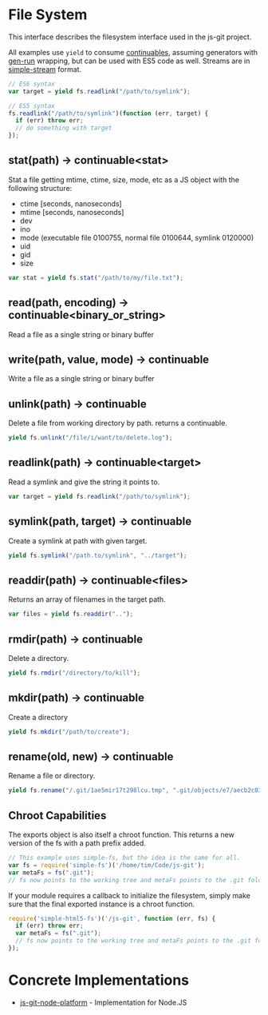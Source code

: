 # File System

This interface describes the filesystem interface used in the js-git project.

All examples use `yield` to consume [continuables][], assuming generators with [gen-run][] wrapping, but can be used with ES5 code as well.  Streams are in [simple-stream][] format.

```js
// ES6 syntax
var target = yield fs.readlink("/path/to/symlink");

// ES5 syntax
fs.readlink("/path/to/symlink")(function (err, target) {
  if (err) throw err;
  // do something with target
});
```

## stat(path) -> continuable&lt;stat>

Stat a file getting mtime, ctime, size, mode, etc as a JS object with the following structure:

  - ctime [seconds, nanoseconds]
  - mtime [seconds, nanoseconds]
  - dev
  - ino
  - mode (executable file 0100755, normal file 0100644, symlink 0120000)
  - uid
  - gid
  - size

```js
var stat = yield fs.stat("/path/to/my/file.txt");
```

## read(path, encoding) -> continuable<binary_or_string>

Read a file as a single string or binary buffer

## write(path, value, mode) -> continuable

Write a file as a single string or binary buffer

## unlink(path) -> continuable

Delete a file from working directory by path.  returns a continuable.

```js
yield fs.unlink("/file/i/want/to/delete.log");
```

## readlink(path) -> continuable&lt;target>

Read a symlink and give the string it points to.

```js
var target = yield fs.readlink("/path/to/symlink");
```

## symlink(path, target) -> continuable

Create a symlink at path with given target.

```js
yield fs.symlink("/path.to/symlink", "../target");
```

## readdir(path) -> continuable&lt;files>

Returns an array of filenames in the target path.

```js
var files = yield fs.readdir("..");
```

## rmdir(path) -> continuable

Delete a directory.

```js
yield fs.rmdir("/directory/to/kill");
```

## mkdir(path) -> continuable

Create a directory

```js
yield fs.mkdir("/path/to/create");
```

## rename(old, new) -> continuable

Rename a file or directory.

```js
yield fs.rename("/.git/1ae5mir17t298lcu.tmp", ".git/objects/e7/aecb2c038b16c2ef544b1413d41cbe40aa514d");
```

## Chroot Capabilities

The exports object is also itself a chroot function.  This returns a new version of the fs with a path prefix added.

```js
// This example uses simple-fs, but the idea is the same for all.
var fs = require('simple-fs')('/home/tim/Code/js-git');
var metaFs = fs(".git");
// fs now points to the working tree and metaFs points to the .git folder inside it.
```

If your module requires a callback to initialize the filesystem, simply make sure that the final exported instance is a chroot function.

```js
require('simple-html5-fs')('/js-git', function (err, fs) {
  if (err) throw err;
  var metaFs = fs(".git");
  // fs now points to the working tree and metaFs points to the .git folder inside it.
});
```

# Concrete Implementations

 - [js-git-node-platform](https://github.com/creationix/js-git-node-platform) - Implementation for Node.JS

[gen-run]: https://github.com/creationix/gen-run
[continuables]: https://github.com/creationix/js-git/blob/master/specs/continuable.md
[simple-stream]: https://github.com/creationix/js-git/blob/master/specs/simple-stream.md
